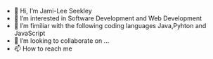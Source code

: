 - 👋 Hi, I’m Jami-Lee Seekley
- 👀 I’m interested in Software Development and Web Development
- 🌱 I’m fimiliar with the following coding languages Java,Pyhton and JavaScript
- 💞️ I’m looking to collaborate on ...
- 📫 How to reach me 

<!---
JamieSD/JamieSD is a ✨ special ✨ repository because its `README.md` (this file) appears on your GitHub profile.
You can click the Preview link to take a look at your changes.
--->
